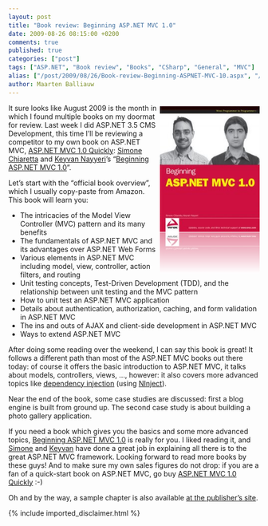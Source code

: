 ```yaml
---
layout: post
title: "Book review: Beginning ASP.NET MVC 1.0"
date: 2009-08-26 08:15:00 +0200
comments: true
published: true
categories: ["post"]
tags: ["ASP.NET", "Book review", "Books", "CSharp", "General", "MVC"]
alias: ["/post/2009/08/26/Book-review-Beginning-ASPNET-MVC-10.aspx", "/post/2009/08/26/book-review-beginning-aspnet-mvc-10.aspx"]
author: Maarten Balliauw
---
```

<p><a href="http://www.amazon.com/gp/product/047043399X?ie=UTF8&amp;tag=maabalblo-20&amp;linkCode=as2&amp;camp=1789&amp;creative=9325&amp;creativeASIN=047043399X" target="_blank"><img style="border-right-width: 0px; margin: 5px 0px 5px 5px; display: inline; border-top-width: 0px; border-bottom-width: 0px; border-left-width: 0px" title="image" src="/images/image_10.png" border="0" alt="image" width="200" height="335" align="right" /></a> It sure looks like August 2009 is the month in which I found multiple books on my doormat for review. Last week I did ASP.NET 3.5 CMS Development, this time I&rsquo;ll be reviewing a competitor to my own book on ASP.NET MVC, <a href="http://www.amazon.com/dp/184719754X?tag=maabalblo-20&amp;camp=14573&amp;creative=327641&amp;linkCode=as1&amp;creativeASIN=184719754X&amp;adid=1X4WGF0SE0JW94CGFYP0&amp;" target="_blank">ASP.NET MVC 1.0 Quickly</a>: <a href="http://codeclimber.net.nz" target="_blank">Simone Chiaretta</a> and <a href="http://nayyeri.net/" target="_blank">Keyvan Nayyeri</a>&rsquo;s &ldquo;<a href="http://www.amazon.com/gp/product/047043399X?ie=UTF8&amp;tag=maabalblo-20&amp;linkCode=as2&amp;camp=1789&amp;creative=9325&amp;creativeASIN=047043399X" target="_blank">Beginning ASP.NET MVC 1.0</a>&rdquo;.</p>
<p>Let&rsquo;s start with the &ldquo;official book overview&rdquo;, which I usually copy-paste from Amazon. This book will learn you:</p>
<ul>
<li>The intricacies of the Model View Controller (MVC) pattern and its many benefits </li>
<li>The fundamentals of ASP.NET MVC and its advantages over ASP.NET Web Forms </li>
<li>Various elements in ASP.NET MVC including model, view, controller, action filters, and routing </li>
<li>Unit testing concepts, Test-Driven Development (TDD), and the relationship between unit testing and the MVC pattern </li>
<li>How to unit test an ASP.NET MVC application </li>
<li>Details about authentication, authorization, caching, and form validation in ASP.NET MVC </li>
<li>The ins and outs of AJAX and client-side development in ASP.NET MVC </li>
<li>Ways to extend ASP.NET MVC </li>
</ul>
<p>After doing some reading over the weekend, I can say this book is great! It follows a different path than most of the ASP.NET MVC books out there today: of course it offers the basic introduction to ASP.NET MVC, it talks about models, controllers, views, &hellip;, however: it also covers more advanced topics like <a href="http://dojo.ninject.org/Dependency%20Injection%20By%20Hand.ashx" target="_blank">dependency injection</a> (using <a href="http://ninject.org" target="_blank">NInject</a>).</p>
<p>Near the end of the book, some case studies are discussed: first a blog engine is built from ground up. The second case study is about building a photo gallery application.</p>
<p>If you need a book which gives you the basics and some more&nbsp;advanced topics, <a href="http://www.amazon.com/gp/product/047043399X?ie=UTF8&amp;tag=maabalblo-20&amp;linkCode=as2&amp;camp=1789&amp;creative=9325&amp;creativeASIN=047043399X" target="_blank">Beginning ASP.NET MVC 1.0</a> is really for you. I liked reading it, and <a href="http://codeclimber.net.nz" target="_blank">Simone</a> and <a href="http://nayyeri.net/" target="_blank">Keyvan</a> have done a great job in explaining all there is to the great ASP.NET MVC framework. Looking forward to read more books by these guys! And to make sure my own sales figures do not drop: if you are a fan of a quick-start book on ASP.NET MVC, go buy <a href="http://www.amazon.com/dp/184719754X?tag=maabalblo-20&amp;camp=14573&amp;creative=327641&amp;linkCode=as1&amp;creativeASIN=184719754X&amp;adid=1X4WGF0SE0JW94CGFYP0&amp;" target="_blank">ASP.NET MVC 1.0 Quickly</a> :-)</p>
<p>Oh and by the way, a sample chapter is also available <a href="http://p2p.wrox.com/book-beginning-asp-net-mvc-1-0-isbn-978-0-470-43399-7/74180-free-chapter-9-testing-asp-net-mvc-applications-preview.html#post240422" target="_blank">at the publisher&rsquo;s site</a>.</p>

{% include imported_disclaimer.html %}

